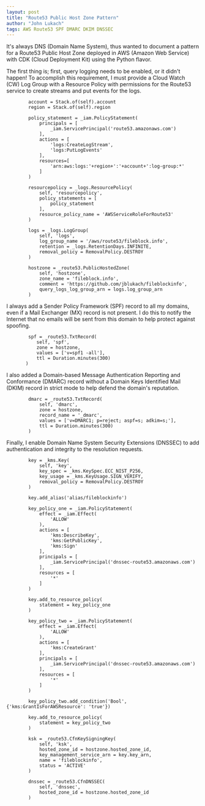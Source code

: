 ```yaml
---
layout: post
title: "Route53 Public Host Zone Pattern"
author: "John Lukach"
tags: AWS Route53 SPF DMARC DKIM DNSSEC
---
```


It's always DNS (Domain Name System), thus wanted to document a pattern for a Route53 Public Host Zone deployed in AWS (Amazon Web Service) with CDK (Cloud Deployment Kit) using the Python flavor.

The first thing is; first, query logging needs to be enabled, or it didn't happen! To accomplish this requirement, I must provide a Cloud Watch (CW) Log Group with a Resource Policy with permissions for the Route53 service to create streams and put events for the logs.

```
        account = Stack.of(self).account
        region = Stack.of(self).region
        
        policy_statement = _iam.PolicyStatement(
            principals = [
                _iam.ServicePrincipal('route53.amazonaws.com')
            ],
            actions = [
                'logs:CreateLogStream',
                'logs:PutLogEvents'
            ],
            resources=[
                'arn:aws:logs:'+region+':'+account+':log-group:*'
            ]
        )

        resourcepolicy = _logs.ResourcePolicy(
            self, 'resourcepolicy',
            policy_statements = [
                policy_statement
            ],
            resource_policy_name = 'AWSServiceRoleForRoute53'
        )

        logs = _logs.LogGroup(
            self, 'logs',
            log_group_name = '/aws/route53/fileblock.info',
            retention = _logs.RetentionDays.INFINITE,
            removal_policy = RemovalPolicy.DESTROY
        )

        hostzone = _route53.PublicHostedZone(
            self, 'hostzone', 
            zone_name = 'fileblock.info',
            comment = 'https://github.com/jblukach/fileblockinfo',
            query_logs_log_group_arn = logs.log_group_arn
        )
```

I always add a Sender Policy Framework (SPF) record to all my domains, even if a Mail Exchanger (MX) record is not present. I do this to notify the Internet that no emails will be sent from this domain to help protect against spoofing.

 ```
         spf = _route53.TxtRecord(
            self, 'spf',
            zone = hostzone,
            values = ['v=spf1 -all'],
            ttl = Duration.minutes(300)
        )
```

I also added a Domain-based Message Authentication Reporting and Conformance (DMARC) record without a Domain Keys Identified Mail (DKIM) record in strict mode to help defend the domain's reputation. 

```
        dmarc = _route53.TxtRecord(
            self, 'dmarc',
            zone = hostzone,
            record_name = '_dmarc',
            values = ['v=DMARC1; p=reject; aspf=s; adkim=s;'],
            ttl = Duration.minutes(300)
        )
```

Finally, I enable Domain Name System Security Extensions (DNSSEC) to add authentication and integrity to the resolution requests.

```
        key = _kms.Key(
            self, 'key',
            key_spec = _kms.KeySpec.ECC_NIST_P256,
            key_usage = _kms.KeyUsage.SIGN_VERIFY,
            removal_policy = RemovalPolicy.DESTROY
        )

        key.add_alias('alias/fileblockinfo')

        key_policy_one = _iam.PolicyStatement(
            effect = _iam.Effect(
                'ALLOW'
            ),
            actions = [
                'kms:DescribeKey',
                'kms:GetPublicKey',
                'kms:Sign'
            ],
            principals = [
                _iam.ServicePrincipal('dnssec-route53.amazonaws.com')
            ],
            resources = [
                '*'
            ]
        )

        key.add_to_resource_policy(
            statement = key_policy_one
        )

        key_policy_two = _iam.PolicyStatement(
            effect = _iam.Effect(
                'ALLOW'
            ),
            actions = [
                'kms:CreateGrant'
            ],
            principals = [
                _iam.ServicePrincipal('dnssec-route53.amazonaws.com')
            ],
            resources = [
                '*'
            ]
        )

        key_policy_two.add_condition('Bool', {'kms:GrantIsForAWSResource': 'true'})

        key.add_to_resource_policy(
            statement = key_policy_two
        )

        ksk = _route53.CfnKeySigningKey(
            self, 'ksk',
            hosted_zone_id = hostzone.hosted_zone_id,
            key_management_service_arn = key.key_arn,
            name = 'fileblockinfo',
            status = 'ACTIVE'
        )

        dnssec = _route53.CfnDNSSEC(
            self, 'dnssec',
            hosted_zone_id = hostzone.hosted_zone_id
        )
```